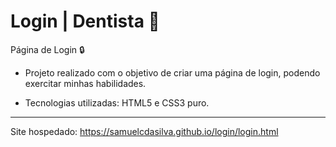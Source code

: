 # Login | Dentista :tooth:
Página de Login :lock: 

- Projeto realizado com o objetivo de criar uma página de login, podendo exercitar minhas habilidades.

- Tecnologias utilizadas: HTML5 e CSS3 puro.
***
Site hospedado: https://samuelcdasilva.github.io/login/login.html
